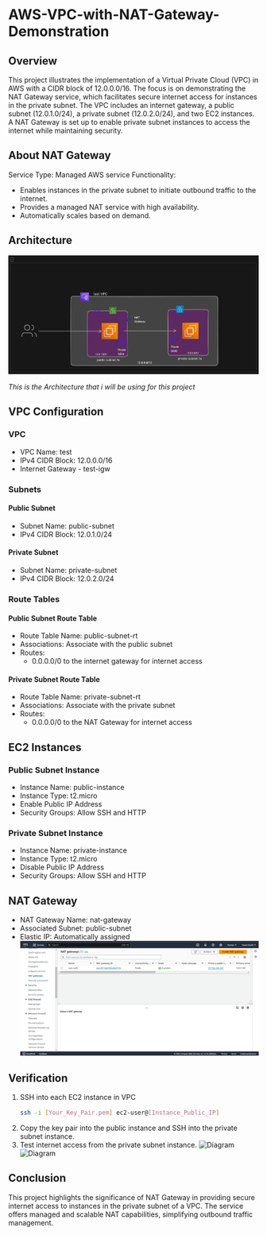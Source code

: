 # AWS-VPC-with-NAT-Gateway-Demonstration

## Overview

This project illustrates the implementation of a Virtual Private Cloud (VPC) in AWS with a CIDR block of 12.0.0.0/16. The focus is on demonstrating the NAT Gateway service, which facilitates secure internet access for instances in the private subnet. The VPC includes an internet gateway, a public subnet (12.0.1.0/24), a private subnet (12.0.2.0/24), and two EC2 instances. A NAT Gateway is set up to enable private subnet instances to access the internet while maintaining security.

## About NAT Gateway
Service Type: Managed AWS service
Functionality:
- Enables instances in the private subnet to initiate outbound traffic to the internet.
- Provides a managed NAT service with high availability.
- Automatically scales based on demand.

## Architecture

![Diagram](Images/Diagram.png)

*This is the Architecture that i will be using for this project*

## VPC Configuration

### VPC
- VPC Name: test
- IPv4 CIDR Block: 12.0.0.0/16
- Internet Gateway - test-igw

### Subnets

#### Public Subnet

- Subnet Name: public-subnet
- IPv4 CIDR Block: 12.0.1.0/24

#### Private Subnet

- Subnet Name: private-subnet
- IPv4 CIDR Block: 12.0.2.0/24

### Route Tables

#### Public Subnet Route Table

- Route Table Name: public-subnet-rt
- Associations: Associate with the public subnet
- Routes:
    - 0.0.0.0/0 to the internet gateway for internet access
#### Private Subnet Route Table
- Route Table Name: private-subnet-rt
- Associations: Associate with the private subnet
- Routes:
    - 0.0.0.0/0 to the NAT Gateway for internet access

## EC2 Instances

### Public Subnet Instance
- Instance Name: public-instance
- Instance Type: t2.micro
- Enable Public IP Address
- Security Groups: Allow SSH and HTTP

### Private Subnet Instance
- Instance Name: private-instance
- Instance Type: t2.micro
- Disable Public IP Address
- Security Groups: Allow SSH and HTTP

## NAT Gateway
- NAT Gateway Name: nat-gateway
- Associated Subnet: public-subnet
- Elastic IP: Automatically assigned
![Diagram](Images/NatG.png)

## Verification

1. SSH into each EC2 instance in VPC
   ```bash
   ssh -i [Your_Key_Pair.pem] ec2-user@[Instance_Public_IP]

2. Copy the key pair into the public instance and SSH into the private subnet instance.
3. Test internet access from the private subnet instance.
![Diagram](Images/Image1.png)
![Diagram](Images/Image2.png)
## Conclusion
This project highlights the significance of NAT Gateway in providing secure internet access to instances in the private subnet of a VPC. The service offers managed and scalable NAT capabilities, simplifying outbound traffic management.
